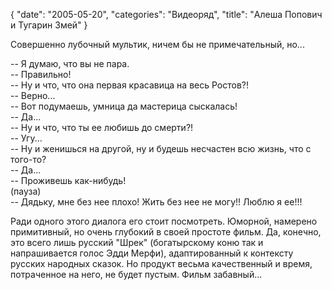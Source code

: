 {
   "date": "2005-05-20",
   "categories": "Видеоряд",
   "title": "Алеша Попович и Тугарин Змей"
}

Совершенно лубочный мультик, ничем бы не примечательный, но...

\-- Я думаю, что вы не пара.  
\-- Правильно!  
\-- Ну и что, что она первая красавица на весь Ростов?!  
\-- Верно...  
\-- Вот подумаешь, умница да мастерица сыскалась!  
\-- Да...  
\-- Ну и что, что ты ее любишь до смерти?!  
\-- Угу...  
\-- Ну и женишься на другой, ну и будешь несчастен всю жизнь, что с того-то?  
\-- Да...  
\-- Проживешь как-нибудь!  
(пауза)  
\-- Дядьку, мне без нее плохо! Жить без нее не могу!! Люблю я ее!!!

Ради одного этого диалога его стоит посмотреть. Юморной, намерено примитивный, но очень глубокий в своей простоте фильм. Да, конечно, это всего лишь русский "Шрек" (богатырскому коню так и напрашивается голос Эдди Мерфи), адаптированный к контексту русских народных сказок. Но продукт весьма качественный и время, потраченное на него, не будет пустым. Фильм забавный...
